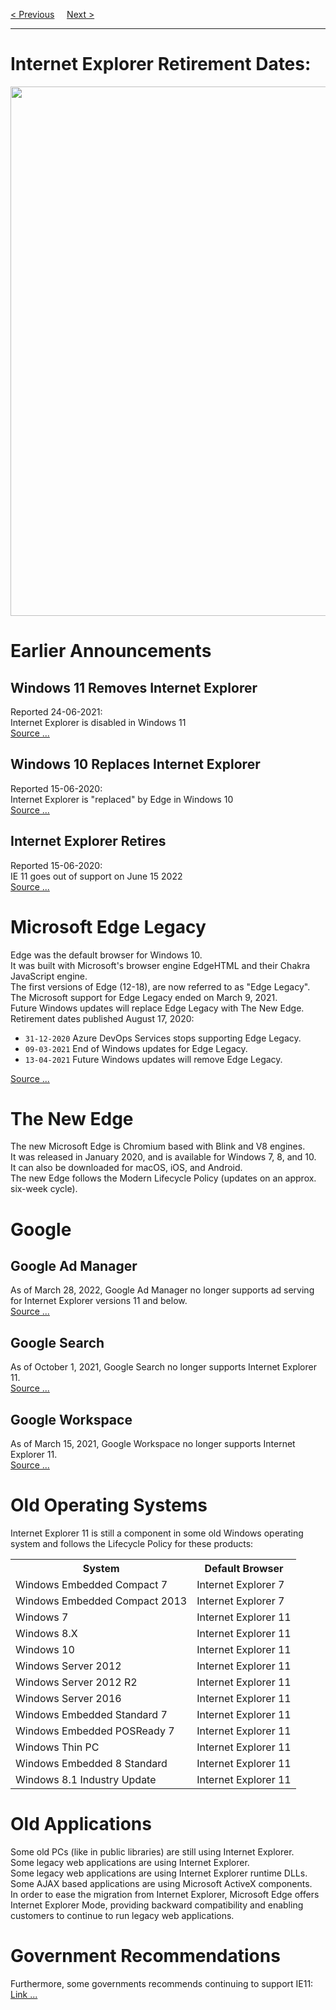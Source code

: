 <a href="/JS/Versions/2018.md">&lt; Previous</a>
&nbsp;&nbsp;&nbsp;
<a href="/JS/Versions/History.md">Next &gt;</a>
<hr>
<h1>Internet Explorer Retirement Dates:</h1>
<img src="https://i.imgur.com/ppA8HGT.png" width="847px" height="auto">
<h1>Earlier Announcements</h1>
<h2>Windows 11 Removes Internet Explorer</h2>
Reported 24-06-2021:
<br>
Internet Explorer is disabled in Windows 11
<br>
<a href="https://www.microsoft.com/en-us/windows/windows-11-specifications#primaryR4">Source ...</a>
<h2>Windows 10 Replaces Internet Explorer</h2>
Reported 15-06-2020:
<br>
Internet Explorer is "replaced" by Edge in Windows 10
<br>
<a href="https://blogs.windows.com/windowsexperience/2021/05/19/the-future-of-internet-explorer-on-windows-10-is-in-microsoft-edge/">Source ...</a>
<h2>Internet Explorer Retires</h2>
Reported 15-06-2020:
<br>
IE 11 goes out of support on June 15 2022
<br>
<a href="https://techcommunity.microsoft.com/t5/windows-it-pro-blog/internet-explorer-11-desktop-app-retirement-faq/ba-p/2366549">Source ...</a>
<h1>Microsoft Edge Legacy</h1>
Edge was the default browser for Windows 10.
<br>
It was built with Microsoft's browser engine EdgeHTML and their Chakra JavaScript engine.
<br>
The first versions of Edge (12-18), are now referred to as "Edge Legacy".
<br>
The Microsoft support for Edge Legacy ended on March 9, 2021.
<br>
Future Windows updates will replace Edge Legacy with The New Edge.
<br>
Retirement dates published August 17, 2020:
<ul>
  <li><code>31-12-2020</code>	Azure DevOps Services stops supporting Edge Legacy.</li>
  <li><code>09-03-2021</code>	End of Windows updates for Edge Legacy.</li>
  <li><code>13-04-2021</code>	Future Windows updates will remove Edge Legacy.</li>
</ul>
<a href="https://techcommunity.microsoft.com/t5/microsoft-365-blog/microsoft-365-apps-say-farewell-to-internet-explorer-11-and/ba-p/1591666">Source ...</a>
<h1>The New Edge</h1>
The new Microsoft Edge is Chromium based with Blink and V8 engines.
<br>
It was released in January 2020, and is available for Windows 7, 8, and 10.
<br>
It can also be downloaded for macOS, iOS, and Android.
<br>
The new Edge follows the Modern Lifecycle Policy (updates on an approx. six-week cycle).
<h1>Google</h1>
<h2>Google Ad Manager</h2>
As of March 28, 2022, Google Ad Manager no longer supports ad serving for Internet Explorer versions 11 and below.
<br>
<a href="https://support.google.com/admanager/answer/188087">Source ...</a>
<h2>Google Search</h2>
As of October 1, 2021, Google Search no longer supports Internet Explorer 11.
<br>
<a href="https://9to5google.com/2021/10/01/google-search-internet-explorer-11/">Source ...</a>
<h2>Google Workspace</h2>
As of March 15, 2021, Google Workspace no longer supports Internet Explorer 11.
<br>
<a href="https://workspaceupdates.googleblog.com/2021/02/reminder-ending-support-for-ie11-for.html">Source ...</a>
<h1>Old Operating Systems</h1>
Internet Explorer 11 is still a component in some old Windows operating system and follows the Lifecycle Policy for these products:
<table class="ws-table-all">
  <tr>
    <th>System</th>
    <th>Default Browser</th>
  </tr>
  <tr>
    <td>Windows Embedded Compact 7</td>
    <td>Internet Explorer 7</td>
  </tr>
  <tr>
    <td>Windows Embedded Compact 2013</td>
    <td>Internet Explorer 7</td>
  </tr>
  <tr>
    <td>Windows 7</td>
    <td>Internet Explorer 11</td>
  </tr>
  <tr>
    <td>Windows 8.X</td>
    <td>Internet Explorer 11</td>
  </tr>
  <tr>
    <td>Windows 10</td>
    <td>Internet Explorer 11</td>
  </tr>
  <tr>
    <td>Windows Server 2012</td>
    <td>Internet Explorer 11</td>
  </tr>
  <tr>
    <td>Windows Server 2012 R2</td>
    <td>Internet Explorer 11</td>
  </tr>
  <tr>
    <td>Windows Server 2016</td>
    <td>Internet Explorer 11</td>
  </tr>
  <tr>
    <td>Windows Embedded Standard 7</td>
    <td>Internet Explorer 11</td>
  </tr>
  <tr>
    <td>Windows Embedded POSReady 7</td>
    <td>Internet Explorer 11</td>
  </tr>
  <tr>
    <td>Windows Thin PC</td>
    <td>Internet Explorer 11</td>
  </tr>
  <tr>
    <td>Windows Embedded 8 Standard</td>
    <td>Internet Explorer 11</td>
  </tr>
  <tr>
    <td>Windows 8.1 Industry Update</td>
    <td>Internet Explorer 11</td>
  </tr>
</table>
<h1>Old Applications</h1>
Some old PCs (like in public libraries) are still using Internet Explorer.
<br>
Some legacy web applications are using Internet Explorer.
<br>
Some legacy web applications are using Internet Explorer runtime DLLs.
<br>
Some AJAX based applications are using Microsoft ActiveX components.
<br>
In order to ease the migration from Internet Explorer, Microsoft Edge offers Internet Explorer Mode, providing backward compatibility and enabling customers to continue to run legacy web applications.
<h1>Government Recommendations</h1>
Furthermore, some governments recommends continuing to support IE11:
<br>
<a href="https://www.gov.uk/service-manual/technology/designing-for-different-browsers-and-devices">Link ...</a>
